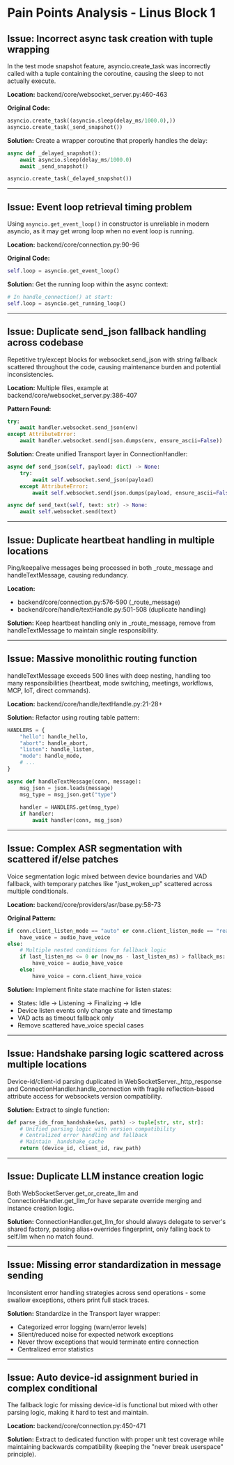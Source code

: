 # Pain Points Analysis - Linus Block 1

## Issue: Incorrect async task creation with tuple wrapping
In the test mode snapshot feature, asyncio.create_task was incorrectly called with a tuple containing the coroutine, causing the sleep to not actually execute.

**Location:** backend/core/websocket_server.py:460-463

**Original Code:**
```python
asyncio.create_task((asyncio.sleep(delay_ms/1000.0),))
asyncio.create_task(_send_snapshot())
```

**Solution:**
Create a wrapper coroutine that properly handles the delay:
```python
async def _delayed_snapshot():
    await asyncio.sleep(delay_ms/1000.0)
    await _send_snapshot()

asyncio.create_task(_delayed_snapshot())
```

---

## Issue: Event loop retrieval timing problem
Using `asyncio.get_event_loop()` in constructor is unreliable in modern asyncio, as it may get wrong loop when no event loop is running.

**Location:** backend/core/connection.py:90-96

**Original Code:**
```python
self.loop = asyncio.get_event_loop()
```

**Solution:**
Get the running loop within the async context:
```python
# In handle_connection() at start:
self.loop = asyncio.get_running_loop()
```

---

## Issue: Duplicate send_json fallback handling across codebase
Repetitive try/except blocks for websocket.send_json with string fallback scattered throughout the code, causing maintenance burden and potential inconsistencies.

**Location:** Multiple files, example at backend/core/websocket_server.py:386-407

**Pattern Found:**
```python
try:
    await handler.websocket.send_json(env)
except AttributeError:
    await handler.websocket.send(json.dumps(env, ensure_ascii=False))
```

**Solution:**
Create unified Transport layer in ConnectionHandler:
```python
async def send_json(self, payload: dict) -> None:
    try:
        await self.websocket.send_json(payload)
    except AttributeError:
        await self.websocket.send(json.dumps(payload, ensure_ascii=False))

async def send_text(self, text: str) -> None:
    await self.websocket.send(text)
```

---

## Issue: Duplicate heartbeat handling in multiple locations
Ping/keepalive messages being processed in both _route_message and handleTextMessage, causing redundancy.

**Location:** 
- backend/core/connection.py:576-590 (_route_message)
- backend/core/handle/textHandle.py:501-508 (duplicate handling)

**Solution:**
Keep heartbeat handling only in _route_message, remove from handleTextMessage to maintain single responsibility.

---

## Issue: Massive monolithic routing function
handleTextMessage exceeds 500 lines with deep nesting, handling too many responsibilities (heartbeat, mode switching, meetings, workflows, MCP, IoT, direct commands).

**Location:** backend/core/handle/textHandle.py:21-28+

**Solution:**
Refactor using routing table pattern:
```python
HANDLERS = {
    "hello": handle_hello,
    "abort": handle_abort,
    "listen": handle_listen,
    "mode": handle_mode,
    # ...
}

async def handleTextMessage(conn, message):
    msg_json = json.loads(message)
    msg_type = msg_json.get("type")
    
    handler = HANDLERS.get(msg_type)
    if handler:
        await handler(conn, msg_json)
```

---

## Issue: Complex ASR segmentation with scattered if/else patches
Voice segmentation logic mixed between device boundaries and VAD fallback, with temporary patches like "just_woken_up" scattered across multiple conditionals.

**Location:** backend/core/providers/asr/base.py:58-73

**Original Pattern:**
```python
if conn.client_listen_mode == "auto" or conn.client_listen_mode == "realtime":
    have_voice = audio_have_voice
else:
    # Multiple nested conditions for fallback logic
    if last_listen_ms <= 0 or (now_ms - last_listen_ms) > fallback_ms:
        have_voice = audio_have_voice
    else:
        have_voice = conn.client_have_voice
```

**Solution:**
Implement finite state machine for listen states:
- States: Idle → Listening → Finalizing → Idle
- Device listen events only change state and timestamp
- VAD acts as timeout fallback only
- Remove scattered have_voice special cases

---

## Issue: Handshake parsing logic scattered across multiple locations
Device-id/client-id parsing duplicated in WebSocketServer._http_response and ConnectionHandler.handle_connection with fragile reflection-based attribute access for websockets version compatibility.

**Solution:**
Extract to single function:
```python
def parse_ids_from_handshake(ws, path) -> tuple[str, str, str]:
    # Unified parsing logic with version compatibility
    # Centralized error handling and fallback
    # Maintain _handshake_cache
    return (device_id, client_id, raw_path)
```

---

## Issue: Duplicate LLM instance creation logic
Both WebSocketServer.get_or_create_llm and ConnectionHandler.get_llm_for have separate override merging and instance creation logic.

**Solution:**
ConnectionHandler.get_llm_for should always delegate to server's shared factory, passing alias+overrides fingerprint, only falling back to self.llm when no match found.

---

## Issue: Missing error standardization in message sending
Inconsistent error handling strategies across send operations - some swallow exceptions, others print full stack traces.

**Solution:**
Standardize in the Transport layer wrapper:
- Categorized error logging (warn/error levels)
- Silent/reduced noise for expected network exceptions
- Never throw exceptions that would terminate entire connection
- Centralized error statistics

---

## Issue: Auto device-id assignment buried in complex conditional
The fallback logic for missing device-id is functional but mixed with other parsing logic, making it hard to test and maintain.

**Location:** backend/core/connection.py:450-471

**Solution:**
Extract to dedicated function with proper unit test coverage while maintaining backwards compatibility (keeping the "never break userspace" principle).
